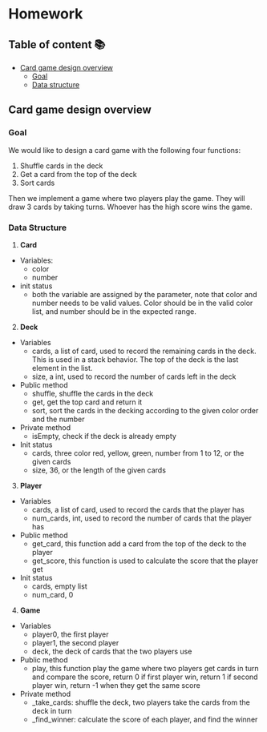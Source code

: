 # Homework

## Table of content :books:

- [Card game design overview](#card-game-design-overview)
  - [Goal](#goal)
  - [Data structure](#data-structure)

## Card game design overview

### Goal

We would like to design a card game with the following four functions:

1.	Shuffle cards in the deck
2.  Get a card from the top of the deck
3.  Sort cards

Then we implement a game where two players play the game. They will draw 3 cards by taking turns. Whoever has the high score wins the game.

### Data Structure

1. **Card**
  - Variables:
    - color
    - number
  - init status
    - both the variable are assigned by the parameter, note that color and number needs to be valid values. Color should be in the valid color list, and number should be in the expected range.
2. **Deck**
  - Variables
    - cards, a list of card, used to record the remaining cards in the deck. This is used in a stack behavior. The top of the deck is the last element in the list.
    - size, a int, used to record the number of cards left in the deck
  - Public method
    - shuffle, shuffle the cards in the deck
    - get, get the top card and return it
    - sort, sort the cards in the decking according to the given color order and the number
  - Private method
    - isEmpty, check if the deck is already empty
  - Init status
    - cards, three color red, yellow, green, number from 1 to 12, or the given cards
    - size, 36, or the length of the given cards
3. **Player**
  - Variables
    - cards, a list of card, used to record the cards that the player has
    - num_cards, int, used to record the number of cards that the player has
  - Public method
    - get_card, this function add a card from the top of the deck to the player
    - get_score, this function is used to calculate the score that the player get
  - Init status
    - cards, empty list
    - num_card, 0

4. **Game**
  - Variables
    - player0, the first player
    - player1, the second player
    - deck, the deck of cards that the two players use
  - Public method
    - play, this function play the game where two players get cards in turn and compare the score, return 0 if first player win, return 1 if second player win, return -1 when they get the same score
  - Private method
    - _take_cards: shuffle the deck, two players take the cards from the deck in turn
    - _find_winner: calculate the score of each player, and find the winner
